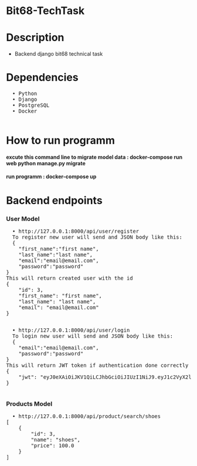 # Bit68-TechTask

# Description
* Backend django bit68 technical task

# Dependencies
<pre>
  • Python 
  • Django
  • PostgreSQL
  • Docker
  
</pre>

# How to run programm

#### excute this command line to migrate model data : docker-compose run web python manage.py migrate 
#### run programm : docker-compose up

# Backend endpoints 
### User Model

<pre>
  • http://127.0.0.1:8000/api/user/register
  To register new user will send and JSON body like this:
  {
    "first_name":"first name",
    "last_name":"last name",
    "email":"email@email.com",
    "password":"password"
}
This will return created user with the id 
{
    "id": 3,
    "first_name": "first name",
    "last_name": "last name",
    "email": "email@email.com"
}

</pre>
<pre>
  • http://127.0.0.1:8000/api/user/login
  To login new user will send and JSON body like this:
  {
    "email":"email@email.com",
    "password":"password"
}
This will return JWT token if authentication done correctly
{
    "jwt": "eyJ0eXAiOiJKV1QiLCJhbGciOiJIUzI1NiJ9.eyJ1c2VyX2lkIjozLCJleHAiOjE2NjIyMjgwNzMsImlhdCI6MTY2MjIyNDQ3M30.L--_fAV8Kpr__GxvzUQRmiqt31XduNx92IZq42mgwfs"
}

</pre>

### Products Model
<pre>
  • http://127.0.0.1:8000/api/product/search/shoes
[
    {
        "id": 3,
        "name": "shoes",
        "price": 100.0
    }
]

</pre>

